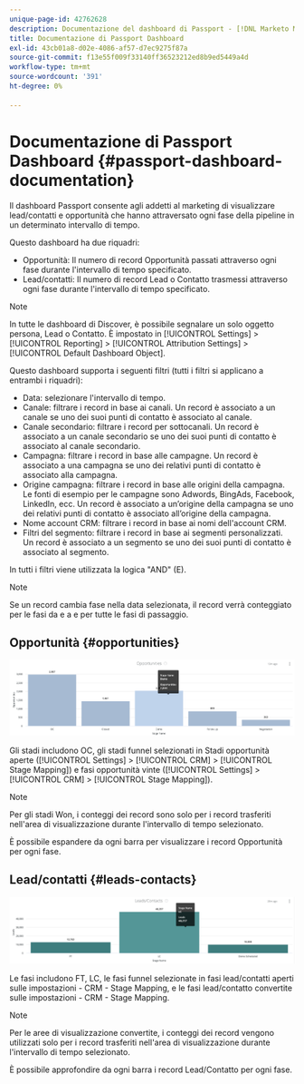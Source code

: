 ```yaml
---
unique-page-id: 42762628
description: Documentazione del dashboard di Passport - [!DNL Marketo Measure] - Documentazione del prodotto
title: Documentazione di Passport Dashboard
exl-id: 43cb01a8-d02e-4086-af57-d7ec9275f87a
source-git-commit: f13e55f009f33140ff36523212ed8b9ed5449a4d
workflow-type: tm+mt
source-wordcount: '391'
ht-degree: 0%

---
```


# Documentazione di Passport Dashboard {#passport-dashboard-documentation}

Il dashboard Passport consente agli addetti al marketing di visualizzare lead/contatti e opportunità che hanno attraversato ogni fase della pipeline in un determinato intervallo di tempo.

Questo dashboard ha due riquadri:

* Opportunità: Il numero di record Opportunità passati attraverso ogni fase durante l&#39;intervallo di tempo specificato.
* Lead/contatti: Il numero di record Lead o Contatto trasmessi attraverso ogni fase durante l&#39;intervallo di tempo specificato.

>[!NOTE]
>
>In tutte le dashboard di Discover, è possibile segnalare un solo oggetto persona, Lead o Contatto. È impostato in [!UICONTROL Settings] > [!UICONTROL Reporting] > [!UICONTROL Attribution Settings] > [!UICONTROL Default Dashboard Object].

Questo dashboard supporta i seguenti filtri (tutti i filtri si applicano a entrambi i riquadri):

* Data: selezionare l&#39;intervallo di tempo.
* Canale: filtrare i record in base ai canali. Un record è associato a un canale se uno dei suoi punti di contatto è associato al canale.
* Canale secondario: filtrare i record per sottocanali. Un record è associato a un canale secondario se uno dei suoi punti di contatto è associato al canale secondario.
* Campagna: filtrare i record in base alle campagne. Un record è associato a una campagna se uno dei relativi punti di contatto è associato alla campagna.
* Origine campagna: filtrare i record in base alle origini della campagna. Le fonti di esempio per le campagne sono Adwords, BingAds, Facebook, LinkedIn, ecc. Un record è associato a un’origine della campagna se uno dei relativi punti di contatto è associato all’origine della campagna.
* Nome account CRM: filtrare i record in base ai nomi dell&#39;account CRM.
* Filtri del segmento: filtrare i record in base ai segmenti personalizzati. Un record è associato a un segmento se uno dei suoi punti di contatto è associato al segmento.

In tutti i filtri viene utilizzata la logica &quot;AND&quot; (E).

>[!NOTE]
>
>Se un record cambia fase nella data selezionata, il record verrà conteggiato per le fasi da e a e per tutte le fasi di passaggio.

## Opportunità {#opportunities}

![](assets/one-1.png)

Gli stadi includono OC, gli stadi funnel selezionati in Stadi opportunità aperte ([!UICONTROL Settings] > [!UICONTROL CRM] > [!UICONTROL Stage Mapping]) e fasi opportunità vinte ([!UICONTROL Settings] > [!UICONTROL CRM] > [!UICONTROL Stage Mapping]).

>[!NOTE]
>
>Per gli stadi Won, i conteggi dei record sono solo per i record trasferiti nell&#39;area di visualizzazione durante l&#39;intervallo di tempo selezionato.

È possibile espandere da ogni barra per visualizzare i record Opportunità per ogni fase.

## Lead/contatti {#leads-contacts}

![](assets/two-1.png)

Le fasi includono FT, LC, le fasi funnel selezionate in fasi lead/contatti aperti sulle impostazioni - CRM - Stage Mapping, e le fasi lead/contatto convertite sulle impostazioni - CRM - Stage Mapping.

>[!NOTE]
>
>Per le aree di visualizzazione convertite, i conteggi dei record vengono utilizzati solo per i record trasferiti nell&#39;area di visualizzazione durante l&#39;intervallo di tempo selezionato.

È possibile approfondire da ogni barra i record Lead/Contatto per ogni fase.
